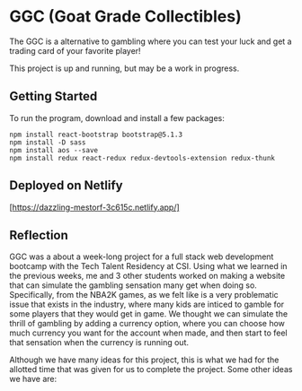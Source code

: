 # GGC (Goat Grade Collectibles)
The GGC is a alternative to gambling where you can test your luck and get a trading card of your favorite player!

This project is up and running, but may be a work in progress.


## Getting Started
To run the program, download and install a few packages:
```
npm install react-bootstrap bootstrap@5.1.3
npm install -D sass
npm install aos --save
npm install redux react-redux redux-devtools-extension redux-thunk
```
## Deployed on Netlify
[https://dazzling-mestorf-3c615c.netlify.app/]

## Reflection
GGC was a about a week-long project for a full stack web development bootcamp with the Tech Talent Residency at CSI. Using what we learned in the previous weeks, me and 3 other students worked on making a website that can simulate the gambling sensation many get when doing so. Specifically, from the NBA2K games, as we felt like is a very problematic issue that exists in the industry, where many kids are inticed to gamble for some players that they would get in game. We thought we can simulate the thrill of gambling by adding a currency option, where you can choose how much currency you want for the account when made, and then start to feel that sensation when the currency is running out.

Although we have many ideas for this project, this is what we had for the allotted time that was given for us to complete the project. Some other ideas we have are: 
* Adding a way to get currency, such as a daily login
* Creating a team with your cards, similar to myTEAM in the 2K games
* Adding more packs, which would need us to add more to the database we made

## How It Works

We first created the database ourselves for the cards we wanted. Since we did not have a lot of time, we decided to make 30 entries, 10 for each pack. Once the database was running, we created packs and added animations to the card opening to add a gambling feel to it. This would then save the cards you earned.

In order to open packs and for them to save, you must first create an account. Before that, the navbar at the top of the site will ask you to either signup or login.
[a relative link](/images/NavbarBefore.png)
 Once the website displays your username and currency instead of login, you can open some packs! Simply click on the pack you would like to open, buy the pack, and see the card that you got pop up! You can then see it in your collections page, which will have only the cards you have on that specific account.

## Built Using
* PostgreSQL
* Express
* React
* Node
* and other React Libraries!

